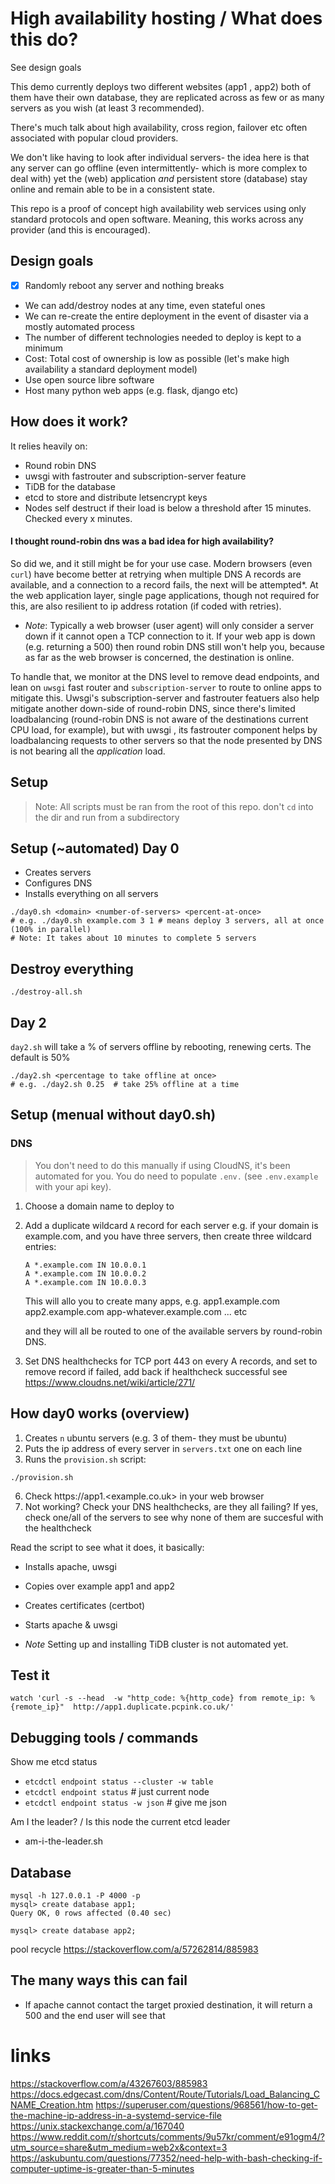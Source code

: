 # High availability hosting / What does this do?

See design goals

This demo currently deploys two different websites (app1 , app2) both of them have their own database, they are replicated across as few or as many servers as you wish (at least 3 recommended). 

There's much talk about high availability, cross region, failover etc often associated with popular cloud providers.

We don't like having to look after individual servers- the idea here is that any server can go offline (even intermittently- which is more complex to deal with) yet the (web) application *and* persistent store (database) stay online and remain able to be in a consistent state.

This repo is a proof of concept high availability web services using only standard protocols and open software.
Meaning, this works across any provider (and this is encouraged).

## Design goals

- [x] Randomly reboot any server and nothing breaks
- We can add/destroy nodes at any time, even stateful ones
- We can re-create the entire deployment in the event of disaster via a mostly automated process
- The number of different technologies needed to deploy is kept to a minimum
- Cost: Total cost of ownership is low as possible (let's make high availability a standard deployment model)
- Use open source libre software
- Host many python web apps (e.g. flask, django etc)


## How does it work?

It relies heavily on:

- Round robin DNS 
- uwsgi with fastrouter and subscription-server feature
- TiDB for the database
- etcd to store and distribute letsencrypt keys
- Nodes self destruct if their load is below a threshold after 15 minutes. Checked every x minutes.


#### I thought round-robin dns was a bad idea for high availability?

So did we, and it still might be for your use case.
Modern browsers (even `curl`) have become better at retrying when multiple DNS A records are available, and a connection to a record fails, the next will be attempted*. At the web application layer, single page applications, though not required for this, are also resilient to ip address rotation (if coded with retries). 

* *Note*: Typically a web browser (user agent) will only consider a server down if it cannot open a TCP connection to it. If your web app is down (e.g. returning a 500) then round robin DNS still won't help you, because as far as the web browser is concerned, the destination is online. 

To handle that, we monitor at the DNS level to remove dead endpoints, and lean on `uwsgi` fast router and `subscription-server` to route to online apps to mitigate this. Uwsgi's subscription-server and fastrouter featuers also help mitigate another down-side of round-robin DNS, since there's limited loadbalancing (round-robin DNS is not aware of the destinations current CPU load, for example), but with uwsgi , its fastrouter component helps by loadbalancing requests to other servers so that the node presented by DNS is not bearing all the *application* load.


## Setup

> Note: All scripts must be ran from the root of this repo.
  don't `cd` into the dir and run from a subdirectory

## Setup (~automated) Day 0

- Creates servers
- Configures DNS
- Installs everything on all servers
```
./day0.sh <domain> <number-of-servers> <percent-at-once>
# e.g. ./day0.sh example.com 3 1 # means deploy 3 servers, all at once (100% in parallel)
# Note: It takes about 10 minutes to complete 5 servers
```

## Destroy everything
```
./destroy-all.sh
```

## Day 2
`day2.sh` will take a % of servers offline by rebooting,
renewing certs. The default is 50%
```
./day2.sh <percentage to take offline at once>
# e.g. ./day2.sh 0.25  # take 25% offline at a time
```


## Setup (menual without day0.sh)

### DNS

> You don't need to do this manually if using CloudNS, it's been
automated for you. You do need to populate `.env.` (see `.env.example`
with your api key).

1. Choose a domain name to deploy to
2. Add a duplicate wildcard `A` record for each server
   e.g. if your domain is example.com, and you have three
   servers, then create three wildcard entries:

   ```
   A *.example.com IN 10.0.0.1
   A *.example.com IN 10.0.0.2
   A *.example.com IN 10.0.0.3
   ```
   This will allo you to create many apps, e.g.
   app1.example.com
   app2.example.com
   app-whatever.example.com ... etc

   and they will all be routed to one of the available
   servers by round-robin DNS.
3. Set DNS healthchecks for TCP port 443 on every A records, and set to remove record if failed, add back if healthcheck successful see https://www.cloudns.net/wiki/article/271/

## How day0 works (overview)

1. Creates `n` ubuntu servers (e.g. 3 of them- they must be ubuntu)
2. Puts the ip address of every server in `servers.txt` one on each line
3. Runs the `provision.sh` script:
  ```
  ./provision.sh
  ```
6. Check https://app1.<example.co.uk>  in your web browser
7. Not working? Check your DNS healthchecks, are they all failing? If yes, check one/all of the servers to see why none of them are succesful with the healthcheck

Read the script to see what it does, it basically:

- Installs apache, uwsgi
- Copies over example app1 and app2
- Creates certificates (certbot)
- Starts apache & uwsgi

- *Note* Setting up and installing TiDB cluster is not automated yet.



## Test it
```
watch 'curl -s --head  -w "http_code: %{http_code} from remote_ip: %{remote_ip}"  http://app1.duplicate.pcpink.co.uk/'
```

## Debugging tools / commands

Show me etcd status
- `etcdctl endpoint status --cluster -w table`
- `etcdctl endpoint status` # just current node
- `etcdctl endpoint status -w json` # give me json

Am I the leader? / Is this node the current etcd leader
- am-i-the-leader.sh

## Database

```
mysql -h 127.0.0.1 -P 4000 -p
mysql> create database app1;
Query OK, 0 rows affected (0.40 sec)

mysql> create database app2;
```

pool recycle
https://stackoverflow.com/a/57262814/885983

## The many ways this can fail

- If apache cannot contact the target proxied destination, it will return a 500 and the end user will see that


# links

https://stackoverflow.com/a/43267603/885983
https://docs.edgecast.com/dns/Content/Route/Tutorials/Load_Balancing_CNAME_Creation.htm
https://superuser.com/questions/968561/how-to-get-the-machine-ip-address-in-a-systemd-service-file
https://unix.stackexchange.com/a/167040
https://www.reddit.com/r/shortcuts/comments/9u57kr/comment/e91ogm4/?utm_source=share&utm_medium=web2x&context=3
https://askubuntu.com/questions/77352/need-help-with-bash-checking-if-computer-uptime-is-greater-than-5-minutes
